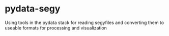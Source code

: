 # pydata-segy

Using tools in the pydata stack for reading segyfiles and converting them to useable formats for processing and visualization
